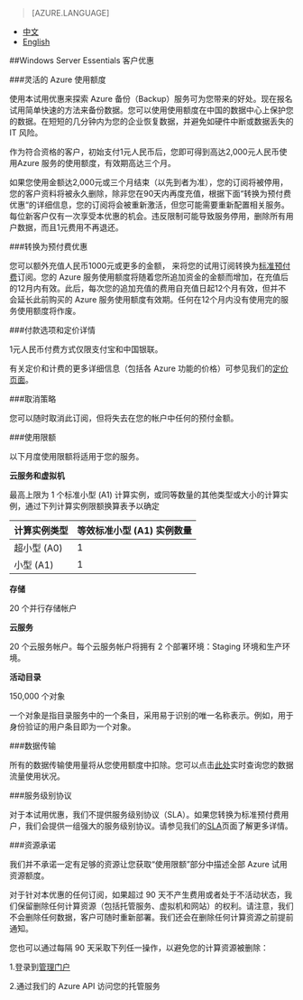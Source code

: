 <properties
	pageTitle="优惠详情 - Microsoft Azure"
    description="优惠详情 - Windows Server Essentials 客户优惠"
    services=""
    documentationCenter=""
    authors=""
    manager=""
    editor=""
    tags=""/>

<tags ms.service="legal" ms.date="" wacn.date="" wacn.lang="cn"/>

> [AZURE.LANGUAGE]
- [中文](/offers/ms-mc-azr-90p/)
- [English](/offers/ms-mc-azr-90p-en/)


##Windows Server Essentials 客户优惠

###灵活的 Azure 使用额度

使用本试用优惠来探索 Azure 备份（Backup）服务可为您带来的好处。现在报名试用简单快速的方法来备份数据。您可以使用使用额度在中国的数据中心上保护您的数据。在短短的几分钟内为您的企业恢复数据，并避免如硬件中断或数据丢失的 IT 风险。

作为符合资格的客户，初始支付1元人民币后，您即可得到高达2,000元人民币使用Azure 服务的使用额度，有效期高达三个月。

如果您使用金额达2,000元或三个月结束（以先到者为准），您的订阅将被停用，您的客户资料将被永久删除，除非您在90天内再度充值，根据下面“转换为预付费优惠“的详细信息，您的订阅将会被重新激活，但您可能需要重新配置相关服务。每位新客户仅有一次享受本优惠的机会。违反限制可能导致服务停用，删除所有用户数据，而且1元费用不再退还。

###转换为预付费优惠

您可以额外充值人民币1000元或更多的金额， 来将您的试用订阅转换为[标准预付费](/offers/ms-mc-arz-33p/)订阅。您的 Azure 服务使用额度将随着您所追加资金的金额而增加，在充值后的12月内有效。此后，每次您的追加充值的费用自充值日起12个月有效，但并不会延长此前购买的 Azure 服务使用额度有效期。任何在12个月内没有使用完的服务使用额度将作废。

###付款选项和定价详情

1元人民币付费方式仅限支付宝和中国银联。

有关定价和计费的更多详细信息（包括各 Azure 功能的价格）可参见我们的[定价页面](/offers/ms-mc-arz-33p/)。

###取消策略

您可以随时取消此订阅，但将失去在您的帐户中任何的预付金额。

###使用限额

以下月度使用限额将适用于您的服务。

**云服务和虚拟机**

最高上限为 1 个标准小型 (A1) 计算实例，或同等数量的其他类型或大小的计算实例，通过下列计算实例限额换算表予以确定


|计算实例类型|等效标准小型 (A1) 实例数量|
|-----------|-----------------|
|超小型 (A0)| 1 |
|小型 (A1)| 1 |

**存储**

20 个并行存储帐户

**云服务**

20 个云服务帐户。每个云服务帐户将拥有 2 个部署环境：Staging 环境和生产环境。

**活动目录**

150,000 个对象

一个对象是指目录服务中的一个条目，采用易于识别的唯一名称表示。例如，用于身份验证的用户条目即为一个对象。

###数据传输

所有的数据传输使用量将从您使用额度中扣除。您可以点击[此处](https://account.windowsazure.cn/Subscriptions/)实时查询您的数据流量使用状况。

###服务级别协议

对于本试用优惠，我们不提供服务级别协议（SLA）。如果您转换为标准预付费用户，我们会提供一组强大的服务级别协议。请参见我们的[SLA](/support/legal/sla/)页面了解更多详情。

###资源承诺

我们并不承诺一定有足够的资源让您获取“使用限额”部分中描述全部 Azure 试用资源额度。

对于针对本优惠的任何订阅，如果超过 90 天不产生费用或者处于不活动状态，我们保留删除任何计算资源（包括托管服务、虚拟机和网站）的权利。请注意，我们不会删除任何数据，客户可随时重新部署。我们还会在删除任何计算资源之前提前通知。

您也可以通过每隔 90 天采取下列任一操作，以避免您的计算资源被删除：

 1.登录到[管理门户](https://manage.windowsazure.cn/)
 
 2.通过我们的 Azure API 访问您的托管服务

